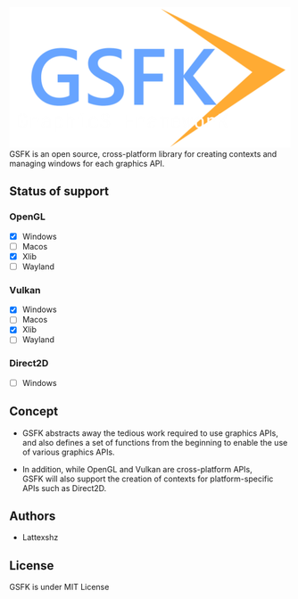 ![GSFK logo](res/GSFK.png)
GSFK is an open source, cross-platform library for creating contexts and  
managing windows for each graphics API. 

## Status of support
### OpenGL
 - [X] Windows
 - [ ] Macos
 - [X] Xlib
 - [ ] Wayland

### Vulkan
- [X] Windows
- [ ] Macos
- [X] Xlib
- [ ] Wayland

### Direct2D
 - [ ] Windows

## Concept
 - GSFK abstracts away the tedious work required to use graphics APIs,  
and also defines a set of functions from the beginning to enable the use of various graphics APIs.

 - In addition, while OpenGL and Vulkan are cross-platform APIs,   
GSFK will also support the creation of contexts for platform-specific APIs such as Direct2D.

## Authors
 - Lattexshz

## License
GSFK is under MIT License